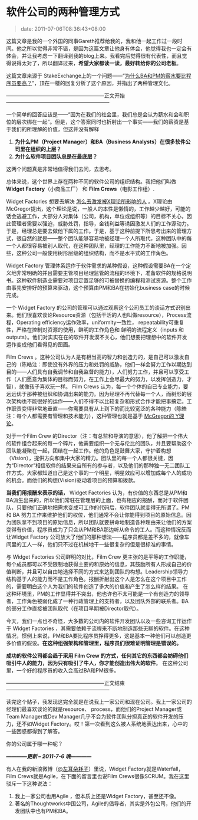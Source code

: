 # 软件公司的两种管理方式
>date: 2011-07-06T08:36:43+08:00


这篇文章是我的一个外国的同事Gareth推荐给我的，我和他一起工作过一段时间。他之所以觉得非常不错，是因为这篇文章让他身有体会，他觉得我也一定会有体会，并让我考虑一下翻译到我的blog上来。我看完后觉得很有代表性，而且觉得说得太对了，所以翻译过来，**希望大家都读一读，最好转给你的公司老板**。


这篇文章来源于 StakeExchange上的一个问题——“[为什么BA和PM的薪水要比程序员要高？](http://programmers.stackexchange.com/questions/45776/why-do-business-analysts-and-project-managers-get-higher-salaries-than-programmer "Why do business analysts and project managers get higher salaries than programmers?")”，顶在一楼的回复分析了这个原因，并指出了两种管理文化。


———————————————————正文开始————————————————————


一个简单的回答应该是——“因为在我们的社会里，我们总是会认为薪水和会和职位的层次绑在一起”。但是，这个答案同时也折射出一个事实——我们的薪资是基于我们的所理解的价值，但这并没有解释


1. **为什么PM（Project Manager）和BA（Business Analysts）在很多软件公司里在组织的上层？**
2. **为什么软件项目团队总是在最底层？**


这两个问题真是非常地值得我们去问，去思考。


总体来说，这个世界上存在两种不同的软件公司的组织结构。我把他们叫做 **Widget Factory**（小商品工厂） 和 **Film Crews**（电影工作组）.


Widget Factories 想要去解决 [怎么去激发被X理论所影响的人](https://en.wikipedia.org/wiki/Theory_X_and_theory_Y) 。X理论由 McGregor提出，这个理论是说，一般人的本性是懒惰的，工作越少越好，可能的话会逃避工作，大部分人对集体（公司，机构，单位或组织等）的目标不关心，因此管理者需要以强迫，威胁处罚，指导，金钱利益等诱因激发人们的工作源动力。于是，经理总是要去做他下属的工作。于是，基于这种前提下所思考出来的管理方式，很自然的就是——整个团队能够容易地被经理一个人所取代，这种团队中的每一个人都很容易被别人取代，在这种团队里，经理的工作能力不断地被加强。因些，这种公司一般使用树形层级的组织结构，而不是水平式的工作角色。



Widget Factory 管理体系运作于软件需求的某种假设，这种假设需要BA在一个定义地非常明确的并且需要主管项目经理监管的流程的环境下，准备软件的规格说明书。这种软件制造业需要对项目定置足够的可被替换的编程和测试资源。整个工作由事先安排好的预算来驱动，这个预算由PM和BA在初始化business case的时候完成。


一个 Widget Factory 的公司的管理可以通过观察这个公司员工的谈话方式识别出来。他们很喜欢谈论Resource资源（包括干活的人也叫做resource），Process流程，Operating efficiency运作效率，uniformity一致性， repeatability可重复性，严格在控制对资源的使用，鲜明的工作角色和 鲜明的流程定义（inputs 和 outputs）。他们对实实在在的软件开发漠不关心，他们想要把理想中的软件开发运作变成他们看得见的图画。


Film Crews 。这种公司认为人是有相当高的智力和创造力的，是自己可以激发自己的（陈皓注：即使没有外界的压力和处罚的威胁，他们一样会努力工作以期达到目的——人们具有自我调节和自我监督的能力），人们努力工作，并且可以享受工作（人们愿意为集体的目标而努力，在工作上会尽最大的努力，以发挥创造力，才智），就像孩子喜欢玩一样。 Film Crews 认为，每一个个体的自已专业能力，要远远优于那种被组织和协调出来的能力。因为经理不再代替每一个人，而树形的层次架构也不能很好的运作——人们不得不以比较复杂和形式合作才能把事搞定。工作职责变得非常地垂直——你需要具有从上到下的而比较宽泛的各种能力（陈皓注：每个人都需要有管理和技术能力），这种管理也就是基于 [McGregor的 Y理论](https://en.wikipedia.org/wiki/Theory_X_and_theory_Y)。


对于一个Film Crew 的Director（注：有总监和导演的意思），他了解把一个伟大的软件组合起来的每一个碎片，他需要组织一个无与伦比的团队，并且要帮助这个团队能凝聚在一起，团结在一起工作。他的角色是鼓舞大家，守护着构想（Vision），提供方向和集中大家的精力。团队里的每一个人都很关键，因为“Director”相信软件的结果来自所有的参与者，以及他们的那种独一无二团队工作方式。大家都知道自己是这个事的一个明星，明星效应可以增加成每个人的成功的机会。而他们的构想(Vision)驱动着项目的预算和拨款。


**当我们用报酬来表示的话，** Widget Factories 认为，有价值的东西总是从PM和BA派生出来的，所以他们常驻在管理层的上面，也有相应的报酬，而对于软件团队，只要他们正确地把需求变成可工作的代码后，软件团队就变得无所谓了。PM 和 BA 努力工作来维护他们的权位，他们通常不会让你能得到项目的原始信息。因为团队拿不到项目的原始信息，所以团队就要拼命地制造各种理由来让他们的方案变得有价值，程序员成为了只会从PM和BA那边听从命令的工人。而这种情况反而让Widget Factory 公司放大了他们的那种想法——程序员都是差不多的，就像车间里的工人一样，他们只不过在机械地干一些很复杂的但是很标准的事情。


与 Widget Factories 公司鲜明的对比，Film Crew 更主张的是平等的工作职能，每个成员都可以不受限制地获得主要的和原始的信息，其鼓励所有人形成自己的价值判断，并且可以自由地选择不同的方式来达到团队的构想。Leadership领导力结构基于人的能力而不是工作角色。报酬折射出这个人是怎么在这个项目中工作的，需要明白这个人为我们的软件创造了多大的价值和产生了怎么样的结果。 在这种环境里，PM的工作显得并不突出，他也许也不太可能是一个有创造力的领导者，工作角色被弱化成了一种行政管理上的支持者，以及团队外部的联系者。BA的部分工作直接被团队取代（在项目早期被Director取代）。


今天，我们一点也不奇怪，大多数的公司内的软件开发团队以及一些咨询工作运作于 Widget Factories ，其需要依赖于流程来不断地制造那些无聊的软件。在这种情况，惯例上来说，PM和BA要比程序员挣得更多，这是基本一种他们可以创造更多价值的假设。**在这种组强架构和管理里，程序员们很难证明管理是错误的。**


**成功的软件公司都会趋于采用 Film Crew 的方式，任何其它的东西都会妨碍他们吸引牛人的能力，因为只有吸引了牛人，你才能创造出伟大的软件**。 在这种公司里，一个好的程序员的收入会高过BA和PM很多。


———————————————————正文结束————————————————————


读完这个贴子，我发现这完全就是在说我上一家公司和现在公司。我上一家公司的经理们最喜欢谈论的就是resource、 process，而他们的Project Manager或Team Manager或Dev Manager几乎不会为软件团队分担真正的软件开发的压力，还不如Widget Factory。哎！第一次看到这么被人系统地表达出来，心中的一些困惑都得到了解答。


你的公司属于哪一种呢？


***————更新 – 2011-7-6 晚————***


有人在我的新浪微博（[@左耳朵耗子](http://weibo.com/haoel)）里说，Widget Factory就是Waterfall，Film Crews就是Agile，在下面的留言里也说Film Crews很像SCRUM。我在这里驳斥一下这种说法：


1. 我上一家公司也用Agile ，但本质上还是Widget Factory，甚至还不像。
2. 著名的Thoughtworks中国公司，Agile的倡导者，其实是外包公司，他们的开发团队中也有PM和BA。



